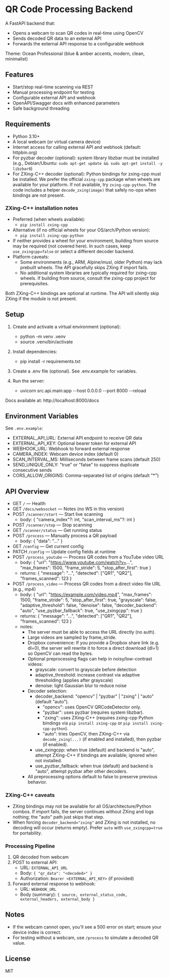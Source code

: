 # QR Code Processing Backend

A FastAPI backend that:
- Opens a webcam to scan QR codes in real-time using OpenCV
- Sends decoded QR data to an external API
- Forwards the external API response to a configurable webhook

Theme: Ocean Professional (blue & amber accents, modern, clean, minimalist)

## Features

- Start/stop real-time scanning via REST
- Manual processing endpoint for testing
- Configurable external API and webhook
- OpenAPI/Swagger docs with enhanced parameters
- Safe background threading

## Requirements

- Python 3.10+
- A local webcam (or virtual camera device)
- Internet access for calling external API and webhook (default: httpbin.org)
- For pyzbar decoder (optional): system library libzbar must be installed (e.g., Debian/Ubuntu: `sudo apt-get update && sudo apt-get install -y libzbar0`)
- For ZXing-C++ decoder (optional): Python bindings for zxing-cpp must be installed. We prefer the official `zxing-cpp` package when wheels are available for your platform. If not available, try `zxing-cpp-python`. The code includes a helper `decode_zxing(image)` that safely no-ops when bindings are not present.

### ZXing-C++ installation notes

- Preferred (when wheels available):
  - `pip install zxing-cpp`
- Alternative (if no official wheels for your OS/arch/Python version):
  - `pip install zxing-cpp-python`
- If neither provides a wheel for your environment, building from source may be required (not covered here). In such cases, keep `use_zxingcpp=false` or select a different decoder backend.
- Platform caveats:
  - Some environments (e.g., ARM, Alpine/musl, older Python) may lack prebuilt wheels. The API gracefully skips ZXing if import fails.
  - No additional system libraries are typically required for zxing-cpp wheels. If building from source, consult the zxing-cpp project for prerequisites.

Both ZXing-C++ bindings are optional at runtime. The API will silently skip ZXing if the module is not present.

## Setup

1. Create and activate a virtual environment (optional):
   - python -m venv .venv
   - source .venv/bin/activate

2. Install dependencies:
   - pip install -r requirements.txt

3. Create a .env file (optional). See .env.example for variables.

4. Run the server:
   - uvicorn src.api.main:app --host 0.0.0.0 --port 8000 --reload

Docs available at: http://localhost:8000/docs

## Environment Variables

See `.env.example`:
- EXTERNAL_API_URL: External API endpoint to receive QR data
- EXTERNAL_API_KEY: Optional bearer token for external API
- WEBHOOK_URL: Webhook to forward external response
- CAMERA_INDEX: Webcam device index (default 0)
- SCAN_INTERVAL_MS: Milliseconds between frame scans (default 250)
- SEND_UNIQUE_ONLY: "true" or "false" to suppress duplicate consecutive sends
- CORS_ALLOW_ORIGINS: Comma-separated list of origins (default "*")

## API Overview

- GET `/` — Health
- GET `/docs/websocket` — Notes (no WS in this version)
- POST `/scanner/start` — Start live scanning
  - body: { "camera_index"?: int, "scan_interval_ms"?: int }
- POST `/scanner/stop` — Stop scanning
- GET `/scanner/status` — Get running status
- POST `/process` — Manually process a QR payload
  - body: { "data": "..." }
- GET `/config` — Get current config
- PATCH `/config` — Update config fields at runtime
- POST `/process_youtube` — Process QR codes from a YouTube video URL
  - body:
    {
      "url": "https://www.youtube.com/watch?v=...",
      "max_frames": 1500,
      "frame_stride": 5,
      "stop_after_first": true
    }
  - returns: { "message": "...", "detected": ["QR1", "QR2"], "frames_scanned": 123 }
- POST `/process_video` — Process QR codes from a direct video file URL (e.g., mp4)
  - body:
    {
      "url": "https://example.com/video.mp4",
      "max_frames": 1500,
      "frame_stride": 5,
      "stop_after_first": true,
      "grayscale": false,
      "adaptive_threshold": false,
      "denoise": false,
      "decoder_backend": "auto",
      "use_pyzbar_fallback": true,
      "use_zxingcpp": true
    }
  - returns: { "message": "...", "detected": ["QR1", "QR2"], "frames_scanned": 123 }
  - notes:
    - The server must be able to access the URL directly (no auth).
    - Large videos are sampled by frame_stride.
    - Dropbox convenience: If you provide a Dropbox share link (e.g. dl=0), the server will rewrite it to force a direct download (dl=1) so OpenCV can read the bytes.
    - Optional preprocessing flags can help in noisy/low-contrast videos:
      - grayscale: convert to grayscale before detection
      - adaptive_threshold: increase contrast via adaptive thresholding (applies after grayscale)
      - denoise: light Gaussian blur to reduce noise
    - Decoder selection:
      - decoder_backend: "opencv" | "pyzbar" | "zxing" | "auto" (default "auto").
        - "opencv": uses OpenCV QRCodeDetector only.
        - "pyzbar": uses pyzbar (requires system libzbar).
        - "zxing": uses ZXing-C++ (requires zxing-cpp Python bindings via `pip install zxing-cpp` or `pip install zxing-cpp-python`).
        - "auto": tries OpenCV, then ZXing-C++ via `decode_zxing(...)` (if enabled and installed), then pyzbar (if enabled).
      - use_zxingcpp: when true (default) and backend is "auto", attempt ZXing-C++ if bindings are available; ignored when not installed.
      - use_pyzbar_fallback: when true (default) and backend is "auto", attempt pyzbar after other decoders.
    - All preprocessing options default to false to preserve previous behavior.

### ZXing-C++ caveats
- ZXing bindings may not be available for all OS/architecture/Python combos. If import fails, the server continues without ZXing and logs nothing; the "auto" path just skips that step.
- When forcing `decoder_backend="zxing"` and ZXing is not installed, no decoding will occur (returns empty). Prefer `auto` with `use_zxingcpp=true` for portability.

### Processing Pipeline

1. QR decoded from webcam
2. POST to external API:
   - URL: `EXTERNAL_API_URL`
   - Body: `{ "qr_data": "<decoded>" }`
   - Authorization: `Bearer <EXTERNAL_API_KEY>` (if provided)
3. Forward external response to webhook:
   - URL: `WEBHOOK_URL`
   - Body (summary): `{ source, external_status_code, external_headers, external_body }`

## Notes

- If the webcam cannot open, you'll see a 500 error on start; ensure your device index is correct.
- For testing without a webcam, use `/process` to simulate a decoded QR value.

## License

MIT
